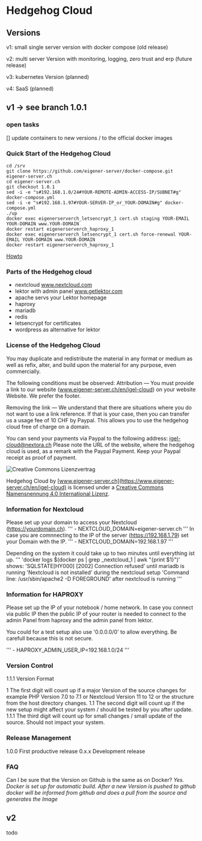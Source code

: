 # Hedgehog Cloud

## Versions

v1: small single server version with docker compose (old release)

v2: multi server Version with monitoring, logging, zero trust and erp (future release)

v3: kubernetes Version (planned)

v4: SaaS (planned)


## v1 -> see branch 1.0.1

### open tasks
[] update containers to new versions / to the official docker images

### Quick Start of the Hedgehog Cloud
```
cd /srv
git clone https://github.com/eigener-server/docker-compose.git eigener-server.ch
cd eigener-server.ch
git checkout 1.0.1
sed -i -e "s#192.168.1.0/24#YOUR-REMOTE-ADMIN-ACCESS-IP/SUBNET#g" docker-compose.yml
sed -i -e "s#192.168.1.97#YOUR-SERVER-IP_or_YOUR-DOMAIN#g" docker-compose.yml
./up
docker exec eigenerserverch_letsencrypt_1 cert.sh staging YOUR-EMAIL YOUR-DOMAIN www.YOUR-DOMAIN
docker restart eigenerserverch_haproxy_1
docker exec eigenerserverch_letsencrypt_1 cert.sh force-renewal YOUR-EMAIL YOUR-DOMAIN www.YOUR-DOMAIN
docker restart eigenerserverch_haproxy_1
```

[Howto](https://www.eigener-server.ch/en/igel-cloud)

### Parts of the Hedgehog cloud
* nextcloud www.nextcloud.com
* lektor with admin panel www.getlektor.com
* apache servs your Lektor homepage
* haproxy
* mariadb
* redis
* letsencrypt for certificates
* wordpress as alternative for lektor

### License of the Hedgehog Cloud

You may duplicate and redistribute the material in any format or medium as well as refix, alter, and build
upon the material for any purpose, even commercially.


The following conditions must be observed:
Attribution — You must provide a link to our website (www.eigener-server.ch/en/igel-cloud) on your website
Website. We prefer the footer.

Removing the link — We understand that there are situations where you do not want to use a link reference.
If that is your case, then you can transfer us a usage fee of 10 CHF by Paypal. This allows you to use the
hedgehog cloud free of charge on a domain.

You can send your payments via Paypal to the following address: igel-cloud@nextora.ch
Please note the URL of the website, where the hedgehog cloud is used, as a remark with the Paypal Payment.
Keep your Paypal receipt as proof of payment.

![Creative Commons Lizenzvertrag](https://i.creativecommons.org/l/by/4.0/80x15.png)

Hedgehog Cloud by [www.eigener-server.ch](https://www.eigener-server.ch/en/igel-cloud)  is licensed under a [Creative Commons Namensnennung 4.0 International Lizenz](href="http://creativecommons.org/licenses/by/4.0/).


### Information for Nextcloud
Please set up your domain to access your Nextcloud (https://yourdomain.ch). 
'''
    - NEXTCLOUD_DOMAIN=eigener-server.ch
'''
In case you are comnnecting to the IP of the server (https://192.168.1.79) set your Domain with the IP.
'''
    - NEXTCLOUD_DOMAIN=192.168.1.97
'''

Depending on the system it could take up to two minutes until everything ist up.
'''
'docker logs $(docker ps | grep _nextcloud_1 | awk "{print \$1}")' shows:
'SQLSTATE[HY000] [2002] Connection refused' until mariadb is running
'Nextcloud is not installed' during the nextcloud setup
'Command line: /usr/sbin/apache2 -D FOREGROUND' after nextcloud is running
'''

### Information for HAPROXY
Please set up the IP of your notebook / home network. In case you connect via public IP then the public IP 
of your router is needed to connect to the admin Panel from haproxy and the admin panel from lektor.

You could for a test setup also use '0.0.0.0/0' to allow everything. Be carefull because this is not secure.

'''
    - HAPROXY_ADMIN_USER_IP=192.168.1.0/24
'''

### Version Control

1.1.1 Version Format

1     The first digit will count up if a major Version of the source changes for example PHP Version 7.0 to 7.1 or
Nextcloud Version 11 to 12 or the structure from the host directory changes.
1.1   The second digit will count up if the new setup might affect your system / should be tested by you after update.
1.1.1 The third digit will count up for small changes / small update of the source. Should not impact your system.

### Release Management

1.0.0 First productive release
0.x.x Development release

### FAQ
Can I be sure that the Version on Github is the same as on Docker?
*Yes. Docker is set up for automatic build. After a new Version is pushed to github docker will be informed from github
and does a pull from the source and generates the Image*

## v2

todo